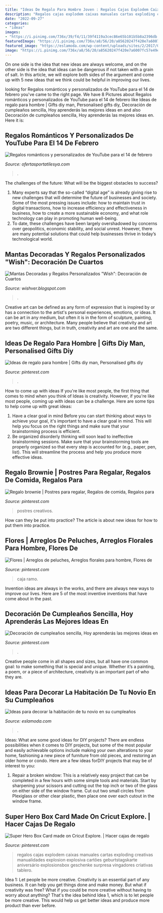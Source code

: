 ```yaml
---
title: "Ideas De Regalo Para Hombre Joven : Regalos Cajas Explodem Caixas Manuales Cartas Exploding Creativas Manualidades Explosion Explosiva Cartões Geburtstagskarte Aniversário Explosionsbox Geschenke Surpresa Vingadores Criativas Tablero"
description: "Regalos cajas explodem caixas manuales cartas exploding creativas manualidades explosion explosiva cartões geburtstagskarte aniversário explosionsbox geschenke surpresa vingadores criativas tablero"
date: "2022-09-27"
categories:
- "ideas"
images:
- "https://i.pinimg.com/736x/39/f4/11/39f4119a3cec86e65b101b5b8a2396db.jpg"
featuredImage: "https://i.pinimg.com/736x/a8/56/20/a85620247f420e7a6007fc57e49eb338.jpg"
featured_image: "https://eslamoda.com/wp-content/uploads/sites/2/2017/09/velas-decoracion.jpg"
image: "https://i.pinimg.com/736x/a8/56/20/a85620247f420e7a6007fc57e49eb338.jpg"
---
```



On one side is the idea that new ideas are always welcome, and on the other side is the idea that ideas can be dangerous if not taken with a grain of salt. In this article, we will explore both sides of the argument and come up with 5 new ideas that we think could be helpful in improving our lives.

	

		
looking for Regalos románticos y personalizados de YouTube para el 14 de febrero you've came to the right page. We have 8 Pictures about Regalos románticos y personalizados de YouTube para el 14 de febrero like Ideas de regalo para hombre | Gifts diy man, Personalised gifts diy, Decoración de cumpleaños sencilla, Hoy aprenderás las mejores ideas en and also Decoración de cumpleaños sencilla, Hoy aprenderás las mejores ideas en. Here it is:
		
    
## Regalos Románticos Y Personalizados De YouTube Para El 14 De Febrero

<img loading=lazy src="https://ofertasportatilesya.com/wp-content/uploads/2020/01/812p9sLSuVL._AC_SX679_.jpg" onerror="this.onerror=null;this.src='https://tse1.mm.bing.net/th?id=OIP.QDhn57NXqK5XJiQ7ac92oQHaHa&amp;pid=15.1';" alt="Regalos románticos y personalizados de YouTube para el 14 de febrero">

_Source: ofertasportatilesya.com_

>. 

	

The challenges of the future: What will be the biggest obstacles to success?
1. Many experts say that the so-called “digital age” is already giving rise to new challenges that will determine the future of businesses and society. Some of the most pressing issues include: how to maintain trust in digital transactions, how to increase efficiency and effectiveness in business, how to create a more sustainable economy, and what role technology can play in promoting human well-being.
2. To date, these challenges have been largely overshadowed by concerns over geopolitics, economic stability, and social unrest. However, there are many potential solutions that could help businesses thrive in today’s technological world.

    
## Mantas Decoradas Y Regalos Personalizados &quot;Wish&quot;: Decoración De Cuartos

<img loading=lazy src="http://3.bp.blogspot.com/-HDTatQMKfvI/TV6tZBFyp5I/AAAAAAAAAE0/m3O8zDvxIjM/w1200-h630-p-k-no-nu/habitacion-hesperia-finisterre-072008.jpg" onerror="this.onerror=null;this.src='https://tse2.mm.bing.net/th?id=OIP.cRkWqEi46cq0Vc86yoi67wHaFj&amp;pid=15.1';" alt="Mantas Decoradas y Regalos Personalizados &quot;Wish&quot;: Decoración de Cuartos">

_Source: wishver.blogspot.com_

>. 

	

Creative art can be defined as any form of expression that is inspired by or has a connection to the artist's personal experiences, emotions, or ideas. It can be art in any medium, but often it is in the form of sculpture, painting, poetry, music, or architecture. Many people believe that creativity and art are two different things, but in truth, creativity and art are one and the same.

    
## Ideas De Regalo Para Hombre | Gifts Diy Man, Personalised Gifts Diy

<img loading=lazy src="https://i.pinimg.com/736x/b2/85/68/b28568c33c5670eaaff5043dad455578.jpg" onerror="this.onerror=null;this.src='https://tse3.mm.bing.net/th?id=OIP.FaTO1b1rRGgaD5MUtrJfCwHaJ3&amp;pid=15.1';" alt="Ideas de regalo para hombre | Gifts diy man, Personalised gifts diy">

_Source: pinterest.com_

>. 

	

How to come up with ideas
If you're like most people, the first thing that comes to mind when you think of Ideas is creativity. However, if you're like most people, coming up with ideas can be a challenge. 
Here are some tips to help come up with great ideas: 
1. Have a clear goal in mind 
Before you can start thinking about ways to achieve your goal, it's important to have a clear goal in mind. This will help you focus on the right things and make sure that your brainstorming process is efficient. 
2. Be organized 
 disorderly thinking will soon lead to ineffective brainstorming sessions. Make sure that your brainstorming tools are properly organized so that every step is accounted for (e.g., paper, pen, list). This will streamline the process and help you produce more effective ideas. 

    
## Regalo Brownie | Postres Para Regalar, Regalos De Comida, Regalos Para

<img loading=lazy src="https://i.pinimg.com/736x/05/5b/f1/055bf1e55206bf6500ac183bbdfa0533.jpg" onerror="this.onerror=null;this.src='https://tse2.mm.bing.net/th?id=OIP.1mGOfeokEEX9jYfzrVglewHaJ3&amp;pid=15.1';" alt="Regalo brownie | Postres para regalar, Regalos de comida, Regalos para">

_Source: pinterest.com_

>postres creativos. 

	

How can they be put into practice?
The article is about new ideas for how to put them into practice.

    
## Flores | Arreglos De Peluches, Arreglos Florales Para Hombre, Flores De

<img loading=lazy src="https://i.pinimg.com/736x/39/f4/11/39f4119a3cec86e65b101b5b8a2396db.jpg" onerror="this.onerror=null;this.src='https://tse2.mm.bing.net/th?id=OIP.c3lNt1k-OdCIRioMt_1TyAHaHa&amp;pid=15.1';" alt="Flores | Arreglos de peluches, Arreglos florales para hombre, Flores de">

_Source: pinterest.com_

>caja ramo. 

	

Invention ideas are always in the works, and there are always new ways to improve our lives. Here are 5 of the most inventive inventions that have come about in the past.

    
## Decoración De Cumpleaños Sencilla, Hoy Aprenderás Las Mejores Ideas En

<img loading=lazy src="https://i.pinimg.com/736x/a8/56/20/a85620247f420e7a6007fc57e49eb338.jpg" onerror="this.onerror=null;this.src='https://tse1.mm.bing.net/th?id=OIP.mT7kvyHGlTvl23DdXJ6AXwHaJ4&amp;pid=15.1';" alt="Decoración de cumpleaños sencilla, Hoy aprenderás las mejores ideas en">

_Source: pinterest.com_

>. 

	

Creative people come in all shapes and sizes, but all have one common goal: to make something that is special and unique. Whether it’s a painting, a poem, or a piece of architecture, creativity is an important part of who they are.

    
## Ideas Para Decorar La Habitación De Tu Novio En Su Cumpleaños

<img loading=lazy src="https://eslamoda.com/wp-content/uploads/sites/2/2017/09/velas-decoracion.jpg" onerror="this.onerror=null;this.src='https://tse3.mm.bing.net/th?id=OIP.iSGbwcIGCbjdaHYRfp5PdwHaJ4&amp;pid=15.1';" alt="Ideas para decorar la habitación de tu novio en su cumpleaños">

_Source: eslamoda.com_

>. 

	

Ideas: What are some good ideas for DIY projects?
There are endless possibilities when it comes to DIY projects, but some of the most popular and easily achievable options include making your own alterations to your home, fashioning a new piece of furniture from old pieces, and restoring an older home or condo. Here are a few ideas forDIY projects that may be of interest to you: 
1. Repair a broken window: This is a relatively easy project that can be completed in a few hours with some simple tools and materials. Start by sharpening your scissors and cutting out the top inch or two of the glass on either side of the window frame. Cut out two small circles from Plexiglass or other clear plastic, then place one over each cutout in the window frame.

    
## Super Hero Box Card Made On Cricut Explore. | Hacer Cajas De Regalo

<img loading=lazy src="https://i.pinimg.com/736x/18/75/06/187506427bc83763edc40ed37a7cb49a--cricut-explore-card-ideas.jpg" onerror="this.onerror=null;this.src='https://tse4.mm.bing.net/th?id=OIP.5rgvFDW0P2K8pPPqq8J0PAHaLH&amp;pid=15.1';" alt="Super Hero Box Card made on Cricut Explore. | Hacer cajas de regalo">

_Source: pinterest.com_

>regalos cajas explodem caixas manuales cartas exploding creativas manualidades explosion explosiva cartões geburtstagskarte aniversário explosionsbox geschenke surpresa vingadores criativas tablero. 

	

Idea 1: Let people be more creative.
Creativity is an essential part of any business. It can help you get things done and make money. But what if creativity was free? What if you could be more creative without having to worry about anything? That's the idea behind Idea 1, which is to let people be more creative. This would help us get better ideas and produce more product than ever before.

